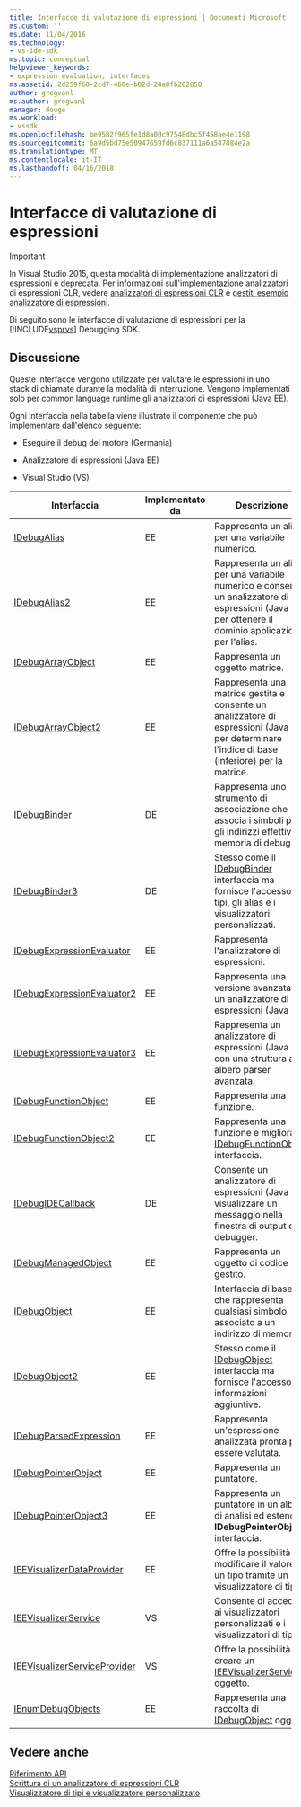 ```yaml
---
title: Interfacce di valutazione di espressioni | Documenti Microsoft
ms.custom: ''
ms.date: 11/04/2016
ms.technology:
- vs-ide-sdk
ms.topic: conceptual
helpviewer_keywords:
- expression evaluation, interfaces
ms.assetid: 2d259f60-2cd7-460e-b02d-24a8fb202850
author: gregvanl
ms.author: gregvanl
manager: douge
ms.workload:
- vssdk
ms.openlocfilehash: be9582f965fe1d8a00c97548dbc5f458ae4e1198
ms.sourcegitcommit: 6a9d5bd75e50947659fd6c837111a6a547884e2a
ms.translationtype: MT
ms.contentlocale: it-IT
ms.lasthandoff: 04/16/2018
---
```

# <a name="expression-evaluation-interfaces"></a>Interfacce di valutazione di espressioni
> [!IMPORTANT]
>  In Visual Studio 2015, questa modalità di implementazione analizzatori di espressioni è deprecata. Per informazioni sull'implementazione analizzatori di espressioni CLR, vedere [analizzatori di espressioni CLR](https://github.com/Microsoft/ConcordExtensibilitySamples/wiki/CLR-Expression-Evaluators) e [gestiti esempio analizzatore di espressioni](https://github.com/Microsoft/ConcordExtensibilitySamples/wiki/Managed-Expression-Evaluator-Sample).  
  
 Di seguito sono le interfacce di valutazione di espressioni per la [!INCLUDE[vsprvs](../../../code-quality/includes/vsprvs_md.md)] Debugging SDK.  
  
## <a name="discussion"></a>Discussione  
 Queste interfacce vengono utilizzate per valutare le espressioni in uno stack di chiamate durante la modalità di interruzione. Vengono implementati solo per common language runtime gli analizzatori di espressioni (Java EE).  
  
 Ogni interfaccia nella tabella viene illustrato il componente che può implementare dall'elenco seguente:  
  
-   Eseguire il debug del motore (Germania)  
  
-   Analizzatore di espressioni (Java EE)  
  
-   Visual Studio (VS)  
  
|Interfaccia|Implementato da|Descrizione|  
|---------------|--------------------|-----------------|  
|[IDebugAlias](../../../extensibility/debugger/reference/idebugalias.md)|EE|Rappresenta un alias per una variabile numerico.|  
|[IDebugAlias2](../../../extensibility/debugger/reference/idebugalias2.md)|EE|Rappresenta un alias per una variabile numerico e consente un analizzatore di espressioni (Java EE) per ottenere il dominio applicazione per l'alias.|  
|[IDebugArrayObject](../../../extensibility/debugger/reference/idebugarrayobject.md)|EE|Rappresenta un oggetto matrice.|  
|[IDebugArrayObject2](../../../extensibility/debugger/reference/idebugarrayobject2.md)|EE|Rappresenta una matrice gestita e consente un analizzatore di espressioni (Java EE) per determinare l'indice di base (inferiore) per la matrice.|  
|[IDebugBinder](../../../extensibility/debugger/reference/idebugbinder.md)|DE|Rappresenta uno strumento di associazione che associa i simboli per gli indirizzi effettivi in memoria di debug.|  
|[IDebugBinder3](../../../extensibility/debugger/reference/idebugbinder3.md)|DE|Stesso come il [IDebugBinder](../../../extensibility/debugger/reference/idebugbinder.md) interfaccia ma fornisce l'accesso a tipi, gli alias e i visualizzatori personalizzati.|  
|[IDebugExpressionEvaluator](../../../extensibility/debugger/reference/idebugexpressionevaluator.md)|EE|Rappresenta l'analizzatore di espressioni.|  
|[IDebugExpressionEvaluator2](../../../extensibility/debugger/reference/idebugexpressionevaluator2.md)|EE|Rappresenta una versione avanzata di un analizzatore di espressioni (Java EE).|  
|[IDebugExpressionEvaluator3](../../../extensibility/debugger/reference/idebugexpressionevaluator3.md)|EE|Rappresenta un analizzatore di espressioni (Java EE) con una struttura ad albero parser avanzata.|  
|[IDebugFunctionObject](../../../extensibility/debugger/reference/idebugfunctionobject.md)|EE|Rappresenta una funzione.|  
|[IDebugFunctionObject2](../../../extensibility/debugger/reference/idebugfunctionobject2.md)|EE|Rappresenta una funzione e migliora la [IDebugFunctionObject](../../../extensibility/debugger/reference/idebugfunctionobject.md) interfaccia.|  
|[IDebugIDECallback](../../../extensibility/debugger/reference/idebugidecallback.md)|DE|Consente un analizzatore di espressioni (Java EE) visualizzare un messaggio nella finestra di output del debugger.|  
|[IDebugManagedObject](../../../extensibility/debugger/reference/idebugmanagedobject.md)|EE|Rappresenta un oggetto di codice gestito.|  
|[IDebugObject](../../../extensibility/debugger/reference/idebugobject.md)|EE|Interfaccia di base che rappresenta qualsiasi simbolo associato a un indirizzo di memoria.|  
|[IDebugObject2](../../../extensibility/debugger/reference/idebugobject2.md)|EE|Stesso come il [IDebugObject](../../../extensibility/debugger/reference/idebugobject.md) interfaccia ma fornisce l'accesso a informazioni aggiuntive.|  
|[IDebugParsedExpression](../../../extensibility/debugger/reference/idebugparsedexpression.md)|EE|Rappresenta un'espressione analizzata pronta per essere valutata.|  
|[IDebugPointerObject](../../../extensibility/debugger/reference/idebugpointerobject.md)|EE|Rappresenta un puntatore.|  
|[IDebugPointerObject3](../../../extensibility/debugger/reference/idebugpointerobject3.md)|EE|Rappresenta un puntatore in un albero di analisi ed estende il **IDebugPointerObject** interfaccia.|  
|[IEEVisualizerDataProvider](../../../extensibility/debugger/reference/ieevisualizerdataprovider.md)|EE|Offre la possibilità di modificare il valore di un tipo tramite un visualizzatore di tipo.|  
|[IEEVisualizerService](../../../extensibility/debugger/reference/ieevisualizerservice.md)|VS|Consente di accedere ai visualizzatori personalizzati e i visualizzatori di tipo.|  
|[IEEVisualizerServiceProvider](../../../extensibility/debugger/reference/ieevisualizerserviceprovider.md)|VS|Offre la possibilità di creare un [IEEVisualizerService](../../../extensibility/debugger/reference/ieevisualizerservice.md) oggetto.|  
|[IEnumDebugObjects](../../../extensibility/debugger/reference/ienumdebugobjects.md)|EE|Rappresenta una raccolta di [IDebugObject](../../../extensibility/debugger/reference/idebugobject.md) oggetti.|  
  
## <a name="see-also"></a>Vedere anche  
 [Riferimento API](../../../extensibility/debugger/reference/api-reference-visual-studio-debugging.md)   
 [Scrittura di un analizzatore di espressioni CLR](../../../extensibility/debugger/writing-a-common-language-runtime-expression-evaluator.md)   
 [Visualizzatore di tipi e visualizzatore personalizzato](../../../extensibility/debugger/type-visualizer-and-custom-viewer.md)
